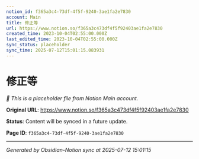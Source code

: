 ```yaml
---
notion_id: f365a3c4-73df-4f5f-9240-3ae1fa2e7830
account: Main
title: 修正等
url: https://www.notion.so/f365a3c473df4f5f92403ae1fa2e7830
created_time: 2023-10-04T02:55:00.000Z
last_edited_time: 2023-10-04T02:55:00.000Z
sync_status: placeholder
sync_time: 2025-07-12T15:01:15.083931
---
```


# 修正等

*🔄 This is a placeholder file from Notion Main account.*

**Original URL**: https://www.notion.so/f365a3c473df4f5f92403ae1fa2e7830

**Status**: Content will be synced in a future update.

**Page ID**: `f365a3c4-73df-4f5f-9240-3ae1fa2e7830`

---

*Generated by Obsidian-Notion sync at 2025-07-12 15:01:15*
